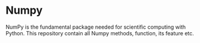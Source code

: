 # Numpy
NumPy is the fundamental package needed for scientific computing with Python.
This repository contain all Numpy methods, function, its feature etc. 
